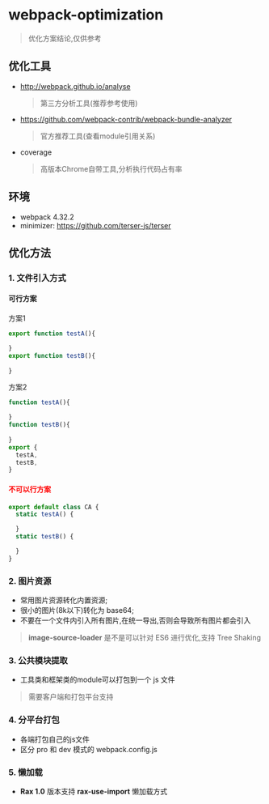 # webpack-optimization

> 优化方案结论,仅供参考

## 优化工具

- http://webpack.github.io/analyse
  > 第三方分析工具(推荐参考使用)
- https://github.com/webpack-contrib/webpack-bundle-analyzer
  > 官方推荐工具(查看module引用关系)
- coverage
  > 高版本Chrome自带工具,分析执行代码占有率

## 环境

- webpack 4.32.2
- minimizer: https://github.com/terser-js/terser

## 优化方法

### 1. 文件引入方式

#### 可行方案

方案1
```js
export function testA(){

}
export function testB(){
  
}
```
方案2
```js
function testA(){

}
function testB(){
  
}
export {
  testA,
  testB,
}
```

#### <div style='color:red;'>不可以行方案</div>
```js
export default class CA {
  static testA() {

  }
  static testB() {

  }
}
```

### 2. 图片资源

- 常用图片资源转化内置资源;
- 很小的图片(8k以下)转化为 base64;
- 不要在一个文件内引入所有图片,在统一导出,否则会导致所有图片都会引入

> **image-source-loader** 是不是可以针对 ES6 进行优化,支持 Tree Shaking

### 3. 公共模块提取

- 工具类和框架类的module可以打包到一个 js 文件

> 需要客户端和打包平台支持


### 4. 分平台打包

- 各端打包自己的js文件
- 区分 pro 和 dev 模式的 webpack.config.js

### 5. 懒加载

- **Rax 1.0** 版本支持 **rax-use-import** 懒加载方式
